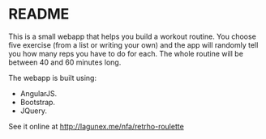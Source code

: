 # README #

This is a small webapp that helps you build a workout routine. You choose five exercise (from a list or writing your own) and the app will randomly tell you how many reps you have to do for each. The whole routine will be between 40 and 60 minutes long.

The webapp is built using:

- AngularJS.
- Bootstrap.
- JQuery.

See it online at http://lagunex.me/nfa/retrho-roulette

